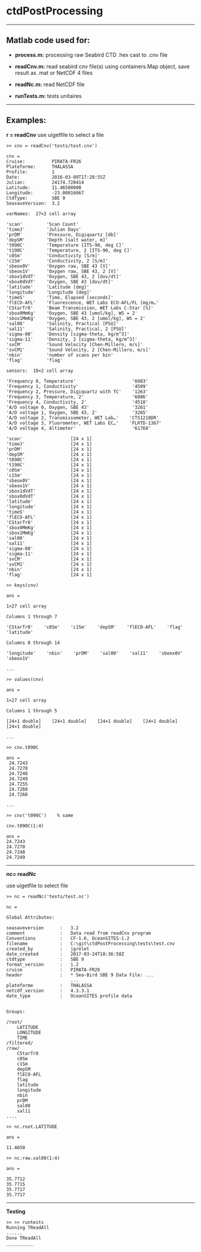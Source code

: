 # ctdPostProcessing
----
## Matlab code used for:

* **process.m:**  processing raw Seabird CTD .hex cast to .cnv file

* **readCnv.m:**  read seabird cnv file(s) using containers.Map object, save result as .mat or NetCDF 4 files

* **readNc.m:**   read NetCDF file

* **runTests.m:** tests unitaires
---- 
## Examples:
 
  **r = readCnv**  use uigetfile to select a file
  
    >> cnv = readCnv('tests/test.cnv')

    cnv = 
	Cruise:          PIRATA-FR26
	Plateforme:      THALASSA
	Profile:         1
	Date:            2016-03-09T17:28:55Z
	Julian:          24174.728414
	Latitude:        11.46500000
	Longitude:       -23.00016667
	CtdType:         SBE 9
	SeasaveVersion:  3.2

    varNames:  27×2 cell array

    'scan'         'Scan Count'                               
    'timeJ'        'Julian Days'                              
    'prDM'         'Pressure, Digiquartz [db]'                
    'depSM'        'Depth [salt water, m]'                    
    't090C'        'Temperature [ITS-90, deg C]'              
    't190C'        'Temperature, 2 [ITS-90, deg C]'           
    'c0Sm'         'Conductivity [S/m]'                       
    'c1Sm'         'Conductivity, 2 [S/m]'                    
    'sbeox0V'      'Oxygen raw, SBE 43 [V]'                   
    'sbeox1V'      'Oxygen raw, SBE 43, 2 [V]'                
    'sbox1dVdT'    'Oxygen, SBE 43, 2 [dov/dt]'               
    'sbox0dVdT'    'Oxygen, SBE 43 [dov/dt]'                  
    'latitude'     'Latitude [deg]'                           
    'longitude'    'Longitude [deg]'                          
    'timeS'        'Time, Elapsed [seconds]'                  
    'flECO-AFL'    'Fluorescence, WET Labs ECO-AFL/FL [mg/m…'
    'CStarTr0'     'Beam Transmission, WET Labs C-Star [%]'   
    'sbox0MmKg'    'Oxygen, SBE 43 [umol/kg], WS = 2'         
    'sbox1MmKg'    'Oxygen, SBE 43, 2 [umol/kg], WS = 2'      
    'sal00'        'Salinity, Practical [PSU]'                
    'sal11'        'Salinity, Practical, 2 [PSU]'             
    'sigma-00'     'Density [sigma-theta, kg/m^3]'            
    'sigma-11'     'Density, 2 [sigma-theta, kg/m^3]'         
    'svCM'         'Sound Velocity [Chen-Millero, m/s]'       
    'svCM1'        'Sound Velocity, 2 [Chen-Millero, m/s]'    
    'nbin'         'number of scans per bin'                  
    'flag'         'flag'                                     

    sensors:  10×2 cell array

    'Frequency 0, Temperature'                     '6083'      
    'Frequency 1, Conductivity'                    '4509'      
    'Frequency 2, Pressure, Digiquartz with TC'    '1263'      
    'Frequency 3, Temperature, 2'                  '6086'      
    'Frequency 4, Conductivity, 2'                 '4510'      
    'A/D voltage 0, Oxygen, SBE 43'                '3261'      
    'A/D voltage 1, Oxygen, SBE 43, 2'             '3265'      
    'A/D voltage 2, Transmissometer, WET Lab…'    'CTS1210DR' 
    'A/D voltage 3, Fluorometer, WET Labs EC…'    'FLRTD-1367'
    'A/D voltage 4, Altimeter'                     '61768'     

	'scan'         			[24 x 1]
	'timeJ'        			[24 x 1]
	'prDM'         			[24 x 1]
	'depSM'        			[24 x 1]
	't090C'        			[24 x 1]
	't190C'        			[24 x 1]
	'c0Sm'         			[24 x 1]
	'c1Sm'         			[24 x 1]
	'sbeox0V'      			[24 x 1]
	'sbeox1V'      			[24 x 1]
	'sbox1dVdT'    			[24 x 1]
	'sbox0dVdT'    			[24 x 1]
	'latitude'     			[24 x 1]
	'longitude'    			[24 x 1]
	'timeS'        			[24 x 1]
	'flECO-AFL'    			[24 x 1]
	'CStarTr0'     			[24 x 1]
	'sbox0MmKg'    			[24 x 1]
	'sbox1MmKg'    			[24 x 1]
	'sal00'        			[24 x 1]
	'sal11'        			[24 x 1]
	'sigma-00'     			[24 x 1]
	'sigma-11'     			[24 x 1]
	'svCM'         			[24 x 1]
	'svCM1'        			[24 x 1]
	'nbin'         			[24 x 1]
	'flag'         			[24 x 1] 
 
    >> keys(cnv)

    ans =

    1×27 cell array
  
    Columns 1 through 7
  
    'CStarTr0'    'c0Sm'    'c1Sm'    'depSM'    'flECO-AFL'    'flag'    'latitude'
    
    Columns 8 through 14
  
    'longitude'    'nbin'    'prDM'    'sal00'    'sal11'    'sbeox0V'    'sbeox1V'
    
    ...
 
    >> values(cnv)

    ans =

    1×27 cell array
  
    Columns 1 through 5
  
    [24×1 double]    [24×1 double]    [24×1 double]    [24×1 double]    [24×1 double]
    
    ...
 
    >> cnv.t090C

    ans =
     24.7243 
     24.7270
     24.7248 
     24.7249 
     24.7255
     24.7260
     24.7268
   
    ...
 
    >> cnv('t090C')    % same

    cnv.t090C(1:4)

    ans =
    24.7243  
    24.7270  
    24.7248  
    24.7249
 
---- 
**nc= readNc**  

use uigetfile to select file

    >> nc = readNc('tests/test.nc')

    nc = 

    Global Attributes:

	seasaveversion      :	3.2 
	comment             :	Data read from readCnv program 
	Conventions         :	CF-1.6, OceanSITES-1.2     
	filename            :	C:\git\ctdPostProcessing\tests\test.cnv 
	created_by          :	jgrelet              
	date_created        :	2017-03-24T10:36:58Z  
	ctdtype             :	SBE 9           
	format_version      :	1.2            
	cruise              :	PIRATA-FR26     
	header              :	* Sea-Bird SBE 9 Data File: ...   
	                        ...
	plateforme          :	THALASSA    
	netcdf_version      :	4.3.3.1      
	date_type           :	OceanSITES profile data   
	

    Groups:

	/root/
		LATITUDE
		LONGITUDE
		TIME
	/filtered/
	/raw/
		CStarTr0
		c0Sm
		c1Sm
		depSM
		flECO-AFL
		flag
		latitude
		longitude
		nbin
		prDM
		sal00
		sal11
    ....
 
    >> nc.root.LATITUDE
 
    ans =

    11.4650
   
    >> nc.raw.sal00(1:4)

    ans =

    35.7712
    35.7715
    35.7717
    35.7717

----
**Testing**

    >> >> runtests
    Running TReadAll
    ......
    Done TReadAll
    __________
 
   
 
